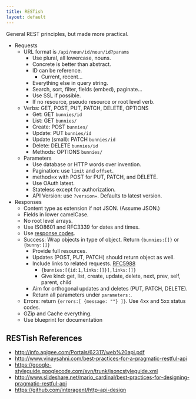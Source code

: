 ```yaml
---
title: RESTish
layout: default
---
```


General REST principles, but made more practical.

- Requests
    - URL format is `/api/noun/id/noun/id?params`
        - Use plural, all lowercase, nouns.
        - Concrete is better than abstract.
        - ID can be reference.
            - Current, recent...
        - Everything else in query string.
        - Search, sort, filter, fields (embed), paginate...
        - Use SSL if possible.
        - If no resource, pseudo resource or root level verb.
    - Verbs: GET, POST, PUT, PATCH, DELETE, OPTIONS
        - Get: GET `bunnies/id`
        - List: GET `bunnies/`
        - Create: POST `bunnies/`
        - Update: PUT `bunnies/id`
        - Update (small): PATCH `bunnies/id`
        - Delete: DELETE `bunnies/id`
        - Methods: OPTIONS `bunnies/`
    - Parameters
        - Use database or HTTP words over invention.
        - Pagination: use `limit` and `offset`.
        - method=x with POST for PUT, PATCH, and DELETE.
        - Use OAuth latest.
        - Stateless except for authorization.
        - API Version: use `?version=`. Defaults to latest version.
- Responses
    - Content type as extension if not JSON. (Assume JSON.)
    - Fields in lower camelCase.
    - No root level arrays.
    - Use ISO8601 and RFC3339 for dates and times.
    - Use [response codes](http://www.w3.org/Protocols/rfc2616/rfc2616-sec10.html).
    - Success: Wrap objects in type of object. Return `{bunnies:[]}` or `{bunny:[]}`
        - Provide full resources.
        - Updates (POST, PUT, PATCH) should return object as well.
        - Include links to related requests. [RFC5988](http://tools.ietf.org/html/rfc5988)
            - `{bunnies:[{id:1,links:[]}],links:[]}`
            - Give kind: get, list, create, update, delete, next, prev, self, parent, child
        - Aim for orthogonal updates and deletes (PUT, PATCH, DELETE).
        - Return all parameters under `parameters:`.
    - Errors: return `{errors:[ {message: ""} ]}`. Use 4xx and 5xx status codes.
    - GZip and Cache everything.
    - Use blueprint for documentation

RESTish References
------------------

- http://info.apigee.com/Portals/62317/web%20api.pdf
- http://www.vinaysahni.com/best-practices-for-a-pragmatic-restful-api
- https://google-styleguide.googlecode.com/svn/trunk/jsoncstyleguide.xml
- http://www.slideshare.net/mario_cardinal/best-practices-for-designing-pragmatic-restful-api
- https://github.com/interagent/http-api-design
